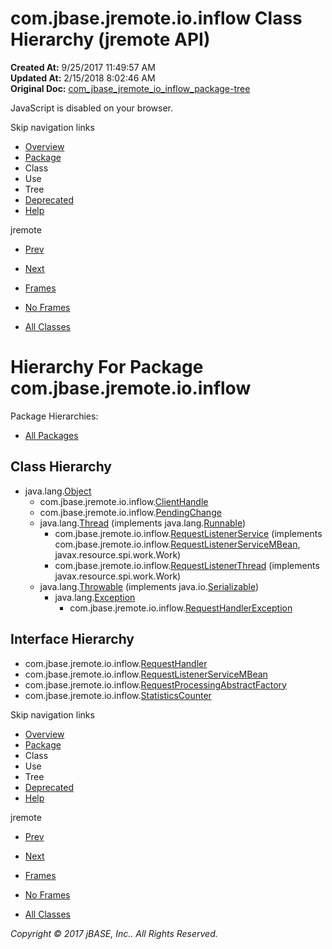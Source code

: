 # com.jbase.jremote.io.inflow Class Hierarchy (jremote   API)

**Created At:** 9/25/2017 11:49:57 AM  
**Updated At:** 2/15/2018 8:02:46 AM  
**Original Doc:** [com_jbase_jremote_io_inflow_package-tree](https://docs.jbase.com/39256-inflow/com_jbase_jremote_io_inflow_package-tree)  

<!--<br>    try {<br>        if (location.href.indexOf('is-external=true') == -1) {<br>            parent.document.title="com.jbase.jremote.io.inflow Class Hierarchy (jremote   API)";<br>        }<br>    }<br>    catch(err) {<br>    }<br>//-->
JavaScript is disabled on your browser.

Skip navigation links

- [Overview](../../../../../overview-summary.html)
- [Package](./../com.jbase.jremote.io.inflow-%28jremote---api%29)
- Class
- Use
- Tree
- [Deprecated](../../../../../deprecated-list.html)
- [Help](../../../../../help-doc.html)


jremote <br>

- [Prev](./../../exception/com.jbase.jremote.io.exception-class-hierarchy-%28jremote---api%29)
- [Next](./../../../jca/com.jbase.jremote.jca-class-hierarchy-%28jremote---api%29)


- [Frames](./.)
- [No Frames](./.)


- [All Classes](../../../../../allclasses-noframe.html)


<!--<br>  allClassesLink = document.getElementById("allclasses\_navbar\_top");<br>  if(window==top) {<br>    allClassesLink.style.display = "block";<br>  }<br>  else {<br>    allClassesLink.style.display = "none";<br>  }<br>  //-->

# Hierarchy For Package com.jbase.jremote.io.inflow
Package Hierarchies:
- [All Packages](../../../../../overview-tree.html)

## Class Hierarchy

- java.lang.[Object](http://java.sun.com/j2se/1.5.0/docs/api/java/lang/Object.html?is-external=true "class or interface in java.lang")
    - com.jbase.jremote.io.inflow.[ClientHandle](./../clienthandle-%28jremote---api%29 "class in com.jbase.jremote.io.inflow")
    - com.jbase.jremote.io.inflow.[PendingChange](./../pendingchange-%28jremote---api%29 "class in com.jbase.jremote.io.inflow")
    - java.lang.[Thread](http://java.sun.com/j2se/1.5.0/docs/api/java/lang/Thread.html?is-external=true "class or interface in java.lang") (implements java.lang.[Runnable](http://java.sun.com/j2se/1.5.0/docs/api/java/lang/Runnable.html?is-external=true "class or interface in java.lang"))
        - com.jbase.jremote.io.inflow.[RequestListenerService](./../requestlistenerservice-%28jremote---api%29 "class in com.jbase.jremote.io.inflow") (implements com.jbase.jremote.io.inflow.[RequestListenerServiceMBean](./../requestlistenerservicembean-%28jremote---api%29 "interface in com.jbase.jremote.io.inflow"), javax.resource.spi.work.Work)
        - com.jbase.jremote.io.inflow.[RequestListenerThread](./../requestlistenerthread-%28jremote---api%29 "class in com.jbase.jremote.io.inflow") (implements javax.resource.spi.work.Work)
    - java.lang.[Throwable](http://java.sun.com/j2se/1.5.0/docs/api/java/lang/Throwable.html?is-external=true "class or interface in java.lang") (implements java.io.[Serializable](http://java.sun.com/j2se/1.5.0/docs/api/java/io/Serializable.html?is-external=true "class or interface in java.io"))
        - java.lang.[Exception](http://java.sun.com/j2se/1.5.0/docs/api/java/lang/Exception.html?is-external=true "class or interface in java.lang")
            - com.jbase.jremote.io.inflow.[RequestHandlerException](./../requesthandlerexception-%28jremote---api%29 "class in com.jbase.jremote.io.inflow")


## Interface Hierarchy

- com.jbase.jremote.io.inflow.[RequestHandler](./../requesthandler-%28jremote---api%29 "interface in com.jbase.jremote.io.inflow")
- com.jbase.jremote.io.inflow.[RequestListenerServiceMBean](./../requestlistenerservicembean-%28jremote---api%29 "interface in com.jbase.jremote.io.inflow")
- com.jbase.jremote.io.inflow.[RequestProcessingAbstractFactory](./../requestprocessingabstractfactory-%28jremote---api%29 "interface in com.jbase.jremote.io.inflow")
- com.jbase.jremote.io.inflow.[StatisticsCounter](./../statisticscounter-%28jremote---api%29 "interface in com.jbase.jremote.io.inflow")

Skip navigation links

- [Overview](../../../../../overview-summary.html)
- [Package](./../com.jbase.jremote.io.inflow-%28jremote---api%29)
- Class
- Use
- Tree
- [Deprecated](../../../../../deprecated-list.html)
- [Help](../../../../../help-doc.html)


jremote <br>

- [Prev](./../../exception/com.jbase.jremote.io.exception-class-hierarchy-%28jremote---api%29)
- [Next](./../../../jca/com.jbase.jremote.jca-class-hierarchy-%28jremote---api%29)


- [Frames](./.)
- [No Frames](./.)


- [All Classes](../../../../../allclasses-noframe.html)


<!--<br>  allClassesLink = document.getElementById("allclasses\_navbar\_bottom");<br>  if(window==top) {<br>    allClassesLink.style.display = "block";<br>  }<br>  else {<br>    allClassesLink.style.display = "none";<br>  }<br>  //-->

*Copyright © 2017 jBASE, Inc.. All Rights Reserved.*
